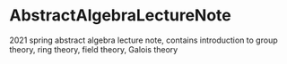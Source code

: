 # AbstractAlgebraLectureNote
2021 spring abstract algebra lecture note, contains introduction to group theory, ring theory, field theory, Galois theory
